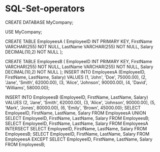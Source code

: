 # SQL-Set-operators
CREATE DATABASE MyCompany;

USE MyCompany;

CREATE TABLE EmployeesA (
  EmployeeID INT PRIMARY KEY,
  FirstName VARCHAR(255) NOT NULL,
  LastName VARCHAR(255) NOT NULL,
  Salary DECIMAL(10,2) NOT NULL
);

CREATE TABLE EmployeesB (
  EmployeeID INT PRIMARY KEY,
  FirstName VARCHAR(255) NOT NULL,
  LastName VARCHAR(255) NOT NULL,
  Salary DECIMAL(10,2) NOT NULL
);
INSERT INTO EmployeesA (EmployeeID, FirstName, LastName, Salary)
VALUES (1, 'John', 'Doe', 75000.00),
       (2, 'Jane', 'Smith', 62000.00),
       (3, 'Alice', 'Johnson', 90000.00),
       (4, 'David', 'Williams', 58000.00);

INSERT INTO EmployeesB (EmployeeID, FirstName, LastName, Salary)
VALUES (2, 'Jane', 'Smith', 62000.00),
       (3, 'Alice', 'Johnson', 90000.00),
       (5, 'Mark', 'Jones', 80000.00),
       (6, 'Emily', 'Brown', 45000.00);
SELECT EmployeeID, FirstName, LastName, Salary
FROM EmployeesA
UNION
SELECT EmployeeID, FirstName, LastName, Salary
FROM EmployeesB;
SELECT EmployeeID, FirstName, LastName, Salary
FROM EmployeesA
INTERSECT
SELECT EmployeeID, FirstName, LastName, Salary
FROM EmployeesB;
SELECT EmployeeID, FirstName, LastName, Salary
FROM EmployeesA
EXCEPT
SELECT EmployeeID, FirstName, LastName, Salary
FROM EmployeesB;
